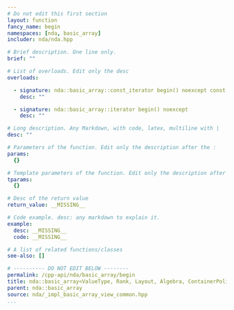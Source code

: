 ```yaml
---
# Do not edit this first section
layout: function
fancy_name: begin
namespaces: [nda, basic_array]
includer: nda/nda.hpp

# Brief description. One line only.
brief: ""

# List of overloads. Edit only the desc
overloads:

  - signature: nda::basic_array::const_iterator begin() noexcept const
    desc: ""

  - signature: nda::basic_array::iterator begin() noexcept
    desc: ""

# Long description. Any Markdown, with code, latex, multiline with |
desc: ""

# Parameters of the function. Edit only the description after the :
params:
  {}

# Template parameters of the function. Edit only the description after the :
tparams:
  {}

# Desc of the return value
return_value: __MISSING__

# Code example. desc: any markdown to explain it.
example:
  desc: __MISSING__
  code: __MISSING__

# A list of related functions/classes
see-also: []

# ---------- DO NOT EDIT BELOW --------
permalink: /cpp-api/nda/basic_array/begin
title: nda::basic_array<ValueType, Rank, Layout, Algebra, ContainerPolicy>::begin
parent: nda::basic_array
source: nda/_impl_basic_array_view_common.hpp
...
```


